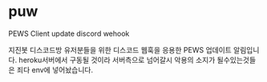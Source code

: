 # puw
PEWS Client update discord wehook

지진봇 디스코드방 유저분들을 위한 디스코드 웹훅을 응용한 PEWS 업데이트 알림입니다.
heroku서버에서 구동될 것이라 서버측으로 넘어갈시 악용의 소지가 될수있는것들은 죄다 env에 넣어놨습니다.
